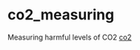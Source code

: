 # co2_measuring
Measuring harmful levels of CO2
[co2](https://ehp.niehs.nih.gov/doi/10.1289/ehp.1104789)
